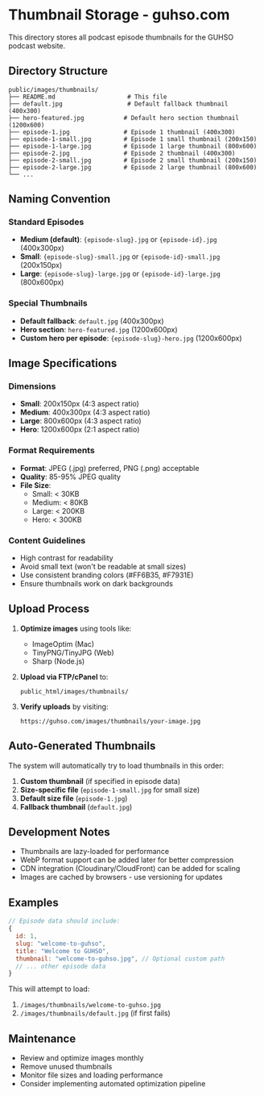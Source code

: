 # Thumbnail Storage - guhso.com

This directory stores all podcast episode thumbnails for the GUHSO podcast website.

## Directory Structure
```
public/images/thumbnails/
├── README.md                    # This file
├── default.jpg                  # Default fallback thumbnail (400x300)
├── hero-featured.jpg           # Default hero section thumbnail (1200x600)
├── episode-1.jpg               # Episode 1 thumbnail (400x300)
├── episode-1-small.jpg         # Episode 1 small thumbnail (200x150)
├── episode-1-large.jpg         # Episode 1 large thumbnail (800x600)
├── episode-2.jpg               # Episode 2 thumbnail (400x300)
├── episode-2-small.jpg         # Episode 2 small thumbnail (200x150)
├── episode-2-large.jpg         # Episode 2 large thumbnail (800x600)
└── ...
```

## Naming Convention

### Standard Episodes
- **Medium (default)**: `{episode-slug}.jpg` or `{episode-id}.jpg` (400x300px)
- **Small**: `{episode-slug}-small.jpg` or `{episode-id}-small.jpg` (200x150px)
- **Large**: `{episode-slug}-large.jpg` or `{episode-id}-large.jpg` (800x600px)

### Special Thumbnails
- **Default fallback**: `default.jpg` (400x300px)
- **Hero section**: `hero-featured.jpg` (1200x600px)
- **Custom hero per episode**: `{episode-slug}-hero.jpg` (1200x600px)

## Image Specifications

### Dimensions
- **Small**: 200x150px (4:3 aspect ratio)
- **Medium**: 400x300px (4:3 aspect ratio) 
- **Large**: 800x600px (4:3 aspect ratio)
- **Hero**: 1200x600px (2:1 aspect ratio)

### Format Requirements
- **Format**: JPEG (.jpg) preferred, PNG (.png) acceptable
- **Quality**: 85-95% JPEG quality
- **File Size**: 
  - Small: < 30KB
  - Medium: < 80KB
  - Large: < 200KB
  - Hero: < 300KB

### Content Guidelines
- High contrast for readability
- Avoid small text (won't be readable at small sizes)
- Use consistent branding colors (#FF6B35, #F7931E)
- Ensure thumbnails work on dark backgrounds

## Upload Process

1. **Optimize images** using tools like:
   - ImageOptim (Mac)
   - TinyPNG/TinyJPG (Web)
   - Sharp (Node.js)

2. **Upload via FTP/cPanel** to:
   ```
   public_html/images/thumbnails/
   ```

3. **Verify uploads** by visiting:
   ```
   https://guhso.com/images/thumbnails/your-image.jpg
   ```

## Auto-Generated Thumbnails

The system will automatically try to load thumbnails in this order:

1. **Custom thumbnail** (if specified in episode data)
2. **Size-specific file** (`episode-1-small.jpg` for small size)
3. **Default size file** (`episode-1.jpg`)
4. **Fallback thumbnail** (`default.jpg`)

## Development Notes

- Thumbnails are lazy-loaded for performance
- WebP format support can be added later for better compression
- CDN integration (Cloudinary/CloudFront) can be added for scaling
- Images are cached by browsers - use versioning for updates

## Examples

```javascript
// Episode data should include:
{
  id: 1,
  slug: "welcome-to-guhso",
  title: "Welcome to GUHSO",
  thumbnail: "welcome-to-guhso.jpg", // Optional custom path
  // ... other episode data
}
```

This will attempt to load:
1. `/images/thumbnails/welcome-to-guhso.jpg`
2. `/images/thumbnails/default.jpg` (if first fails)

## Maintenance

- Review and optimize images monthly
- Remove unused thumbnails
- Monitor file sizes and loading performance
- Consider implementing automated optimization pipeline